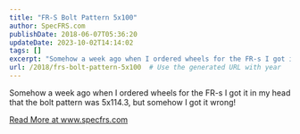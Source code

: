 ```yaml
---
title: "FR-S Bolt Pattern 5x100"
author: SpecFRS.com
publishDate: 2018-06-07T05:36:20
updateDate: 2023-10-02T14:14:02
tags: []
excerpt: "Somehow a week ago when I ordered wheels for the FR-s I got it in my head that the bolt pattern was 5x114.3, but somehow I got it wrong! "
url: /2018/frs-bolt-pattern-5x100  # Use the generated URL with year
---
```

<p>Somehow a week ago when I ordered wheels for the FR-s I got it in my head that the bolt pattern was 5x114.3, but somehow I got it wrong!</p>  <a href="https://www.specfrs.com/frs-bolt-pattern-5x100">Read More at www.specfrs.com</a>
